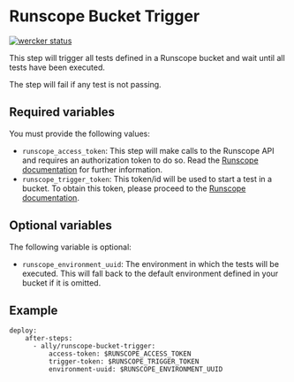 # Runscope Bucket Trigger

[![wercker status](https://app.wercker.com/status/2a5b74379a6ccd7d619b51bd81b9cd1d/s "wercker status")](https://app.wercker.com/project/bykey/2a5b74379a6ccd7d619b51bd81b9cd1d)

This step will trigger all tests defined in a Runscope bucket and wait
until all tests have been executed.

The step will fail if any test is not passing.

## Required variables

You must provide the following values:

* `runscope_access_token`: This step will make calls to the Runscope API and
requires an authorization token to do so. Read the [Runscope documentation](https://www.runscope.com/docs/api/authentication)
for further information.
* `runscope_trigger_token`: This token/id will be used to start a test in a
bucket. To obtain this token, please proceed to the [Runscope documentation](https://www.runscope.com/docs/api-testing/integrations).

## Optional variables

The following variable is optional:

* `runscope_environment_uuid`: The environment in which the tests will be executed.
This will fall back to the default environment defined in your bucket if it is omitted.

## Example

```
deploy:
    after-steps:
      - ally/runscope-bucket-trigger:
          access-token: $RUNSCOPE_ACCESS_TOKEN
          trigger-token: $RUNSCOPE_TRIGGER_TOKEN
          environment-uuid: $RUNSCOPE_ENVIRONMENT_UUID
```